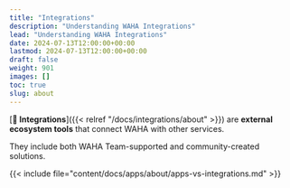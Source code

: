 ```yaml
---
title: "Integrations"
description: "Understanding WAHA Integrations"
lead: "Understanding WAHA Integrations"
date: 2024-07-13T12:00:00+00:00
lastmod: 2024-07-13T12:00:00+00:00
draft: false
weight: 901
images: []
toc: true
slug: about
---
```


[**🔌 Integrations**]({{< relref "/docs/integrations/about" >}}) 
are **external ecosystem tools** that connect WAHA with other services. 

They include both WAHA Team-supported and community-created solutions.

{{< include file="content/docs/apps/about/apps-vs-integrations.md" >}}
